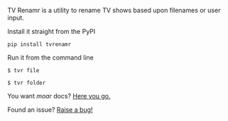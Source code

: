 TV Renamr is a utility to rename TV shows based upon filenames or user input.

Install it straight from the PyPI

    pip install tvrenamr


Run it from the command line

    $ tvr file

    $ tvr folder


You want *moar* docs? [Here you go.](http://tvrenamr.readthedocs.org)

Found an issue? [Raise a bug!](http://github.com/ghickman/tvrenamr/issues)

